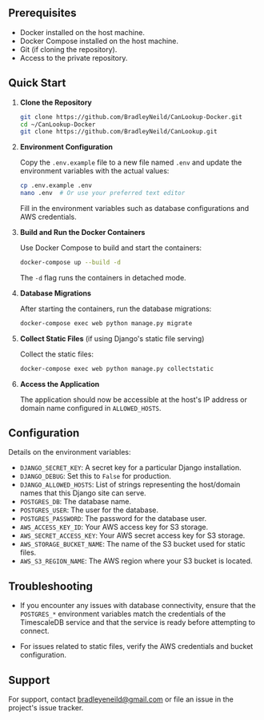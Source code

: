## Prerequisites

- Docker installed on the host machine.
- Docker Compose installed on the host machine.
- Git (if cloning the repository).
- Access to the private repository.

## Quick Start

1. **Clone the Repository**
   ```bash
   git clone https://github.com/BradleyNeild/CanLookup-Docker.git
   cd ~/CanLookup-Docker
   git clone https://github.com/BradleyNeild/CanLookup.git
   ```

2. **Environment Configuration**

   Copy the `.env.example` file to a new file named `.env` and update the environment variables with the actual values:

   ```bash
   cp .env.example .env
   nano .env  # Or use your preferred text editor
   ```

   Fill in the environment variables such as database configurations and AWS credentials.

3. **Build and Run the Docker Containers**

   Use Docker Compose to build and start the containers:

   ```bash
   docker-compose up --build -d
   ```

   The `-d` flag runs the containers in detached mode.

4. **Database Migrations**

   After starting the containers, run the database migrations:

   ```bash
   docker-compose exec web python manage.py migrate
   ```

5. **Collect Static Files** (if using Django's static file serving)

   Collect the static files:

   ```bash
   docker-compose exec web python manage.py collectstatic
   ```

6. **Access the Application**

   The application should now be accessible at the host's IP address or domain name configured in `ALLOWED_HOSTS`.

## Configuration

Details on the environment variables:

- `DJANGO_SECRET_KEY`: A secret key for a particular Django installation.
- `DJANGO_DEBUG`: Set this to `False` for production.
- `DJANGO_ALLOWED_HOSTS`: List of strings representing the host/domain names that this Django site can serve.
- `POSTGRES_DB`: The database name.
- `POSTGRES_USER`: The user for the database.
- `POSTGRES_PASSWORD`: The password for the database user.
- `AWS_ACCESS_KEY_ID`: Your AWS access key for S3 storage.
- `AWS_SECRET_ACCESS_KEY`: Your AWS secret access key for S3 storage.
- `AWS_STORAGE_BUCKET_NAME`: The name of the S3 bucket used for static files.
- `AWS_S3_REGION_NAME`: The AWS region where your S3 bucket is located.

## Troubleshooting

- If you encounter any issues with database connectivity, ensure that the `POSTGRES_*` environment variables match the credentials of the TimescaleDB service and that the service is ready before attempting to connect.

- For issues related to static files, verify the AWS credentials and bucket configuration.

## Support

For support, contact bradleyeneild@gmail.com or file an issue in the project's issue tracker.